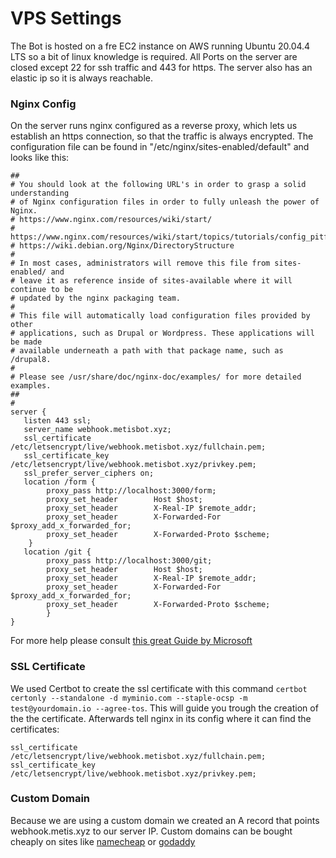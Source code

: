 # VPS Settings

The Bot is hosted on a fre EC2 instance on AWS running Ubuntu 20.04.4 LTS so a bit of linux knowledge is required. 
All Ports on the server are closed except 22 for ssh traffic and 443 for https.
The server also has an elastic ip so it is always reachable.

### Nginx Config

On the server runs nginx configured as a reverse proxy, which lets us establish an https connection, so that the traffic is always encrypted.
The configuration file can be found in "/etc/nginx/sites-enabled/default" and looks like this: 
```
##
# You should look at the following URL's in order to grasp a solid understanding
# of Nginx configuration files in order to fully unleash the power of Nginx.
# https://www.nginx.com/resources/wiki/start/
# https://www.nginx.com/resources/wiki/start/topics/tutorials/config_pitfalls/
# https://wiki.debian.org/Nginx/DirectoryStructure
#
# In most cases, administrators will remove this file from sites-enabled/ and
# leave it as reference inside of sites-available where it will continue to be
# updated by the nginx packaging team.
#
# This file will automatically load configuration files provided by other
# applications, such as Drupal or Wordpress. These applications will be made
# available underneath a path with that package name, such as /drupal8.
#
# Please see /usr/share/doc/nginx-doc/examples/ for more detailed examples.
##
#
server {
   listen 443 ssl;
   server_name webhook.metisbot.xyz;
   ssl_certificate  /etc/letsencrypt/live/webhook.metisbot.xyz/fullchain.pem;
   ssl_certificate_key  /etc/letsencrypt/live/webhook.metisbot.xyz/privkey.pem; 
   ssl_prefer_server_ciphers on;
   location /form {
        proxy_pass http://localhost:3000/form; 
        proxy_set_header        Host $host;
        proxy_set_header        X-Real-IP $remote_addr;
        proxy_set_header        X-Forwarded-For $proxy_add_x_forwarded_for;
        proxy_set_header        X-Forwarded-Proto $scheme;
	}
   location /git {
        proxy_pass http://localhost:3000/git;
        proxy_set_header        Host $host;
        proxy_set_header        X-Real-IP $remote_addr;
        proxy_set_header        X-Forwarded-For $proxy_add_x_forwarded_for;
        proxy_set_header        X-Forwarded-Proto $scheme;
        }
}
```
For more help please consult [this great Guide by Microsoft](https://docs.microsoft.com/en-us/troubleshoot/developer/webapps/aspnetcore/practice-troubleshoot-linux/2-2-install-nginx-configure-it-reverse-proxy)

### SSL Certificate 

We used Certbot to create the ssl certificate with this command
`certbot certonly --standalone -d myminio.com --staple-ocsp -m test@yourdomain.io --agree-tos`.
This will guide you trough the creation of the the certificate. Afterwards tell nginx in its config where it can find the certificates:
```
ssl_certificate  /etc/letsencrypt/live/webhook.metisbot.xyz/fullchain.pem;
ssl_certificate_key  /etc/letsencrypt/live/webhook.metisbot.xyz/privkey.pem; 
```
### Custom Domain 

Because we are using a custom domain we created an A record that points webhook.metis.xyz to our server IP.
Custom domains can be bought cheaply on sites like [namecheap](https://namecheap.com) or [godaddy](https://godaddy.com)